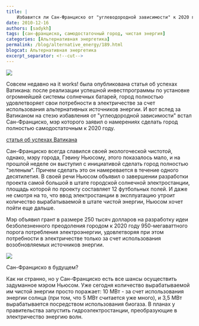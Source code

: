 ```yaml
---
title: |
    Избавится ли Сан-Франциско от "углеводородной зависимости" к 2020 году?
date: 2010-12-16
authors: [sadykh]
tags: [сан-франциско, самодостаточный город, чистая энергия]
categories: [Альтернативная энергетика]
permalink: /blog/alternative_energy/189.html
blogcat: Альтернативная энергетика
excerpt_separator: <!--cut-->
---
```



![](http://itw66.ru/uploads/images/00/00/05/2010/12/16/3709f6.jpg)


Совсем недавно на it works! была опубликована статья об успехах Ватикана: после реализации успешной инвестпрограммы по установке огромнейшей системы солнечных батарей, город полностью удовлетворяет свои потребности в электричестве за счет использования альтернативных источников энергии. И вот вслед за Ватиканом на стезю избавления от "углеодородной зависимости" встал Сан-Франциско, мэр которого заявил о намерениях сделать город полностью самодостаточным к 2020 году.


<!--cut-->

[статья об успехах Ватикана](http://itw66.ru/blog/alternative_energy/)


Сан-Франциско всегда славился своей экологоческой чистотой, однако, мэру города, Гэвину Ньюсому, этого показалось мало, и на прошлой неделе он выступил с инициативой сделать город полностью "зеленым". Причем сделать это он намеревается в течение одного десятилетия. В своей речи Ньюсом объявил о завершении разработки проекта самой большой в штате городской солнечной электростанции, площадь которой по проекту составляет 12 футбольных полей. И даже не смотря на то, что ввод электростанции в эксплуатацию утроит количество вырабатываемой в штате чистой энергии, Ньюсом хочет пойти еще дальше.

Мэр объявил грант в размере 250 тысяч долларов на разработку идеи безболезненного преодоления городом к 2020 году 950-мегаваттного порога потребления электроэнергии, удовлетворяя при этом потребности в электричестве только за счет использования возобновляемых источников энергии.


![](http://itw66.ru/uploads/images/00/00/05/2010/12/16/fe7cd7.jpg)

Сан-Франциско в будущем?

Как ни странно, но у Сан-Франциско есть все шансы осуществить задуманное мэром Ньюсом. Уже сегодня количество вырабатываемой им чистой энергии просто поражает: 10 МВт - за счет использования энергии солнца (при том, что 5 МВт считается уже много), и 3,5 МВт вырабатывается посредством использования биогаза. В планах у правительства запустить гидроэлектростанции, преобразующие в электричество энергию волн.
